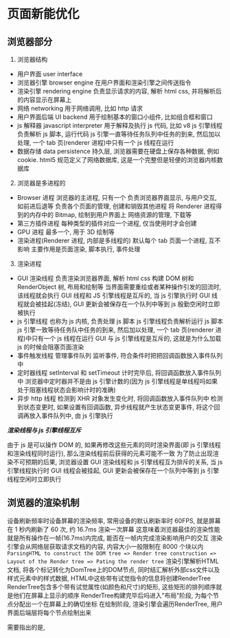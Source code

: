 # 页面新能优化

## 浏览器部分

1. 浏览器结构

- 用户界面 user interface
- 浏览器引擎 browser engine
  在用户界面和渲染引擎之间传送指令
- 渲染引擎 rendering engine
  负责显示请求的内容, 解析 html css, 并将解析后的内容显示在屏幕上
- 网络 networking
  用于网络调用, 比如 http 请求
- 用户界面后端 UI backend
  用于绘制基本的窗口小组件, 比如组合框和窗口
- js 解释器 javascript interpreter
  用于解释及执行 js 代码, 比如 v8
  js 引擎线程负责解析 js 脚本, 运行代码
  js 引擎一直等待任务队列中任务的到来, 然后加以处理, 一个 tab 页(renderer 进程)中只有一个 js 线程在运行
- 数据存储 data persistence
  持久层, 浏览器需要在硬盘上保存各种数据, 例如 cookie. html5 规范定义了网络数据库, 这是一个完整但是轻便的浏览器内核数据库

2. 浏览器是多进程的

- Browser 进程
  浏览器的主进程, 只有一个
  负责浏览器界面显示, 与用户交互, 如前进后退等
  负责各个页面的管理, 创建和销毁其他进程
  将 Renderer 进程得到的内存中的 Bitmap, 绘制到用户界面上
  网络资源的管理, 下载等
- 第三方插件进程
  每种类型的插件对应一个进程, 仅当使用时才会创建
- GPU 进程
  最多一个, 用于 3D 绘制等
- 渲染进程(Renderer 进程, 内部是多线程的)
  默认每个 tab 页面一个进程, 互不影响
  主要作用是页面渲染, 脚本执行, 事件处理

3. 渲染进程

- GUI 渲染线程
  负责渲染浏览器界面, 解析 html css 构建 DOM 树和 RenderObject 树, 布局和绘制等
  当界面需要重绘或者某种操作引发的回流时, 该线程就会执行
  GUI 线程和 JS 引擎线程是互斥的, 当 js 引擎执行时 GUI 线程就会被挂起(冻结), GUI 更新会被保存在一个队列中等到 js 殷勤空闲时立即被执行
- js 引擎线程
  也称为 js 内核, 负责处理 js 脚本
  js 引擎线程负责解析运行 js 脚本
  js 引擎一致等待任务队中任务的到来, 然后加以处理, 一个 tab 页(renderer 进程)中只有一个 js 线程在运行
  GUI 与 js 引擎线程是互斥的, 这就是为什么加载 js 的时候会阻塞页面渲染
- 事件触发线程
  管理事件队列
  监听事件, 符合条件时把把回调函数放入事件队列中
- 定时器线程
  setInterval 和 setTimeout 计时完毕后, 将回调函数放入事件队列中
  浏览器中定时器并不是由 js 引擎计数的(因为 js 引擎线程是单线程吗如果处于阻塞线程状态会影响计时的准确)
- 异步 http 线程
  检测到 XHR 对象发生变化时, 将回调函数放入事件队列中
  检测到状态变更时, 如果设置有回调函数, 异步线程就产生状态变更事件, 将这个回调再放入事件队列中, 由 js 引擎执行

**_渲染线程与 js 引擎线程互斥_**

由于 js 是可以操作 DOM 的, 如果再修改这些元素的同时渲染界面(即 js 引擎线程和渲染线程同时运行), 那么渲染线程前后获得的元素可能不一致
为了防止出现渲染不可预期的后果, 浏览器设置 GUI 渲染线程和 js 引擎线程互为排斥的关系, 当 js 引擎线程执行时 GUI 线程会被挂起, GUI 更新会被保存在一个队列中等到 js 引擎线程空闲时立即执行

## 浏览器的渲染机制

设备刷新频率时设备屏幕的渲染频率, 常用设备的默认刷新率时 60FPS, 就是屏幕在 1 秒内刷新了 60 次, 约 16.7ms 渲染一次屏幕
这意味着浏览器最佳的渲染性能就是所有操作在一帧(16.7ms)内完成, 能否在一帧内完成渲染影响用户的交互
渲染引擎会从网络层获取请求文档的内容, 内容大小一般限制在 8000 个块以内
`ParsingHTML to construct the DOM tree => Render tree construction => Layout of the Render tree => Pating the render tree`
渲染引擎解析HTML文档, 将各个标记转化为DomTree上的DOM节点, 同时结汇解析外部css文件以及样式元素中的样式数据, HTML中这些带有试觉指令的信息将创建RenderTree
RenderTree包含多个带有试觉属性(如颜色和尺寸)的矩形, 这些矩形的排列顺序就是他们在屏幕上显示的顺序
RenderTree构建完毕后吗进入"布局"阶段, 为每个节点分配出一个在屏幕上的确切坐标
在绘制阶段, 渲染引擎会遍历RenderTree, 用户界面后端层将每个节点绘制出来

需要指出的是,
